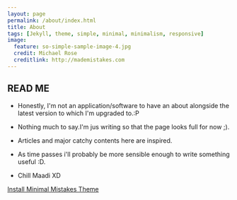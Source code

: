 ```yaml
---
layout: page
permalink: /about/index.html
title: About 
tags: [Jekyll, theme, simple, minimal, minimalism, responsive]
image:
  feature: so-simple-sample-image-4.jpg
  credit: Michael Rose
  creditlink: http://mademistakes.com
---
```




## READ ME 

* Honestly, I'm not an application/software  to have an about alongside the latest version to which I'm upgraded to.:P

* Nothing much to say.I'm jus writing so that the page looks full for now ;).

* Articles and major catchy contents here are inspired.

* As time passes i'll probably be more sensible enough to write something useful :D.

* Chill Maadi XD


<a markdown="0" href="{{ site.url }}/theme-setup" class="btn">Install Minimal Mistakes Theme</a>

[^1]: Example: *domain.com/category-name/post-title*